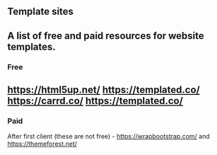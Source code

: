 ## Template sites
A list of free and paid resources for website templates.
---
### Free
https://html5up.net/
https://templated.co/
https://carrd.co/
https://templated.co/
---
### Paid
After first client (these are not free) - https://wrapbootstrap.com/ and https://themeforest.net/
